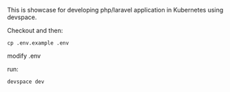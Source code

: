 This is showcase for developing php/laravel application in Kubernetes using devspace.


Checkout and then:

```
cp .env.example .env
```

modify .env

run:
```
devspace dev
```